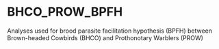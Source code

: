 # BHCO_PROW_BPFH
Analyses used for brood parasite facilitation hypothesis (BPFH) between Brown-headed Cowbirds (BHCO) and Prothonotary Warblers (PROW)
